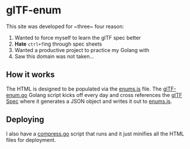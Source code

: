 # glTF-enum

This site was developed for ~three~ four reason:

1. Wanted to force myself to learn the glTF spec better
2. **Hate** `ctrl+f`ing through spec sheets
3. Wanted a productive project to practice my Golang with
4. Saw this domain was not taken...

## How it works

The HTML is designed to be populated via the [enums.js](site/enums.js) file. The [glTF-enum.go](glTF-enum.go) Golang script kicks off every day and cross references the [glTF Spec](https://github.com/KhronosGroup/glTF/blob/master/specification/2.0/) where it generates a JSON object and writes it out to [enums.js](site/enums.js).

## Deploying

I also have a [compress.go](compress.go) script that runs and it just minifies all the HTML files for deployment.